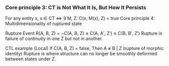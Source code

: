 ### Core principle 3: CT is Not What It Is, But How It Persists

For any entity x,
x ∈ CT ⇔ ∃ M, Z: C(x, M(x), Z) = true
Core principle 4: Multidimensionality of ruptured state

Rupture Event R(A, B, Z) = ¬C(A, B, Z) ∧ C(A, A′, Z′) ∧ C(B, B′, Z′)
Rupture is failure of continuity in one Z but not in another.

CTL example (Local)
If C(A, B, Z) = false, Then A ≉ B | Z (rupture of morphic identity)
Rupture is where structure can no longer be smoothly deformed between states under Z.